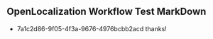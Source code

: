 ## OpenLocalization Workflow Test MarkDown
* 7a1c2d86-9f05-4f3a-9676-4976bcbb2acd 
thanks!<!--HONumber=Mar16_HO1-->
